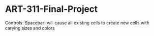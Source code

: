 # ART-311-Final-Project
Controls:
Spacebar: will cause all existing cells to create new cells with carying sizes and colors
